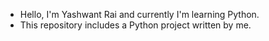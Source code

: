 - Hello, I'm Yashwant Rai and currently I'm learning Python.
- This repository includes a Python project written by me.
